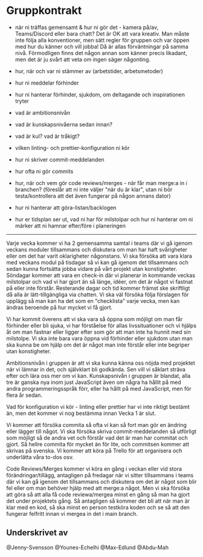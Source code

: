 # Gruppkontrakt
- när ni träffas gemensamt & hur ni gör det - kamera på/av, Teams/Discord eller bara chatt? Det är OK att vara kreativ. Man måste inte följa alla konventioner, men sätt regler för gruppen och var öppen med hur du känner och vill jobba! Då är allas förväntningar på samma nivå. Förmodligen finns det någon annan som känner precis likadant, men det är ju svårt att veta om ingen säger någonting.

- hur, när och var ni stämmer av (arbetstider, arbetsmetoder)

- hur ni meddelar förhinder

- hur ni hanterar förhinder, sjukdom, om deltagande och inspirationen tryter

- vad är ambitionsnivån

- vad är kunskapsnivåerna sedan innan?

- vad är kul? vad är tråkigt?

- vilken linting- och prettier-konfiguration ni kör

- hur ni skriver commit-meddelanden

- hur ofta ni gör commits

- hur, när och vem gör code reviews/merges - när får man merge:a in i branchen? (föreslår att ni inte väljer "när du är klar", utan ni bör testa/kontrollera att det även fungerar på någon annans dator)

- hur ni hanterar att göra-listan/backlogen

- hur er tidsplan ser ut, vad ni har för milstolpar och hur ni hanterar om ni märker att ni hamnar efter/före i planeringen

-----------------------------------------------------------

Varje vecka kommer vi ha 2 gemensamma samtal i teams där vi gå igenom veckans moduler tillsammans och diskutera om man har haft svårigheter eller om det har varit oklarigheter någonstans. Vi ska försöka att vara klara med veckans modul på tisdagar så vi kan gå igenom det tillsammans och sedan kunna fortsätta jobba vidare på vårt projekt utan konstigheter. Söndagar kommer att vara en check-in där vi planerar in kommande veckas milstolpar och vad vi har gjort än så länge, idéer, om det är något vi fastnat på eller inte förstår. Resterande dagar och tid kommer främst ske skriftligt då alla är lätt-tillgängliga via chatten. Vi ska väl försöka följa förslagen för upplägg så man kan ha det som en "checklista" varje vecka, men kan ändras beroende på hur mycket vi få gjort.

Vi har kommit överens att vi ska vara så öppna som möjligt om man får förhinder eller bli sjuka, vi har förståelse för allas livssituationer och vi hjälps åt om man fastnar eller ligger efter som gör att man inte ha hunnit med sin milstolpe. Vi ska inte bara vara öppna vid förhinder eller sjukdom utan man ska kunna be om hjälp om det är något man inte förstår eller inte begriper utan konstigheter.

Ambitionsnivån i gruppen är att vi ska kunna känna oss nöjda med projektet när vi lämnar in det, och självklart bli godkända. Sen vill vi såklart sträva efter och lära oss mer om vi kan. Kunskapsnivån i gruppen är blandat, alla tre är ganska nya inom just JavaScript även om några ha hållit på med andra programmeringsspråk förr, eller ha hållt på med JavaScript, men för flera år sedan. 

Vad för konfiguration vi kör - linting eller prettier har vi inte riktigt bestämt än, men det kommer vi nog bestämma innan Vecka 1 är slut.

Vi kommer att försöka commita så ofta vi kan så fort man gör en ändring eller lägger till något. Vi ska försöka skriva commit-meddelanden så utförligt som möjligt så de andra vet och förstår vad det är man har commitat och gjort. Så hellre commita för mycket än för lite, och commitsen kommer att skrivas på svenska. Vi kommer att köra på Trello för att organisera och underlätta våra to-dos osv.

Code Reviews/Merges kommer vi köra en gång i veckan eller vid stora förändringar/tillägg, antagligen på fredagar när vi sitter tillsammans i teams där vi kan gå igenom det tillsammans och diskutera om det är något som blir fel eller om man behöver hjälp med att merge:a något. Men vi ska försöka att göra så att alla få code reviewa/mergea minst en gång så man ha gjort det under projektets gång. Så antagligen så kommer det bli att när man är klar med en kod, så ska minst en person testköra koden och se så att den fungerar felfritt innan vi mergea in det i main branch.

## Underskrivet av
@Jenny-Svensson
@Younes-Echelhi
@Max-Edlund
@Abdu-Mah